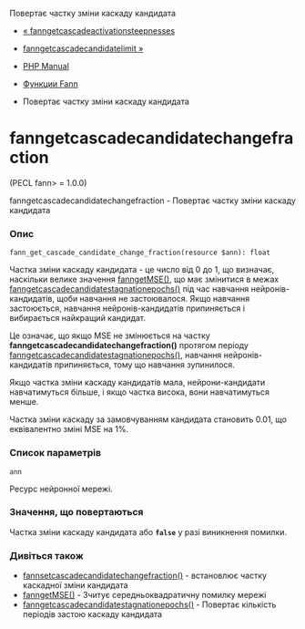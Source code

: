 Повертає частку зміни каскаду кандидата

-   [« fanngetcascadeactivationsteepnesses](function.fann-get-cascade-activation-steepnesses.html)
    
-   [fanngetcascadecandidatelimit »](function.fann-get-cascade-candidate-limit.html)
    
-   [PHP Manual](index.md)
    
-   [Функции Fann](ref.fann.md)
    
-   Повертає частку зміни каскаду кандидата
    

# fanngetcascadecandidatechangefraction

(PECL fann> = 1.0.0)

fanngetcascadecandidatechangefraction - Повертає частку зміни каскаду кандидата

### Опис

```methodsynopsis
fann_get_cascade_candidate_change_fraction(resource $ann): float
```

Частка зміни каскаду кандидата - це число від 0 до 1, що визначає, наскільки велике значення [fanngetMSE()](function.fann-get-mse.html), що має змінитися в межах [fanngetcascadecandidatestagnationepochs()](function.fann-get-cascade-candidate-stagnation-epochs.html) під час навчання нейронів-кандидатів, щоби навчання не застоювалося. Якщо навчання застоюється, навчання нейронів-кандидатів припиняється і вибирається найкращий кандидат.

Це означає, що якщо MSE не змінюється на частку **fanngetcascadecandidatechangefraction()** протягом періоду [fanngetcascadecandidatestagnationepochs()](function.fann-get-cascade-candidate-stagnation-epochs.html), навчання нейронів-кандидатів припиняється, тому що навчання зупинилося.

Якщо частка зміни каскаду кандидатів мала, нейрони-кандидати навчатимуться більше, і якщо частка висока, вони навчатимуться менше.

Частка зміни каскаду за замовчуванням кандидата становить 0.01, що еквівалентно зміні MSE на 1%.

### Список параметрів

`ann`

Ресурс нейронної мережі.

### Значення, що повертаються

Частка зміни каскаду кандидата або **`false`** у разі виникнення помилки.

### Дивіться також

-   [fannsetcascadecandidatechangefraction()](function.fann-set-cascade-candidate-change-fraction.html) - встановлює частку каскадної зміни кандидата
-   [fanngetMSE()](function.fann-get-mse.html) - Зчитує середньоквадратичну помилку мережі
-   [fanngetcascadecandidatestagnationepochs()](function.fann-get-cascade-candidate-stagnation-epochs.html) - Повертає кількість періодів застою каскаду кандидата